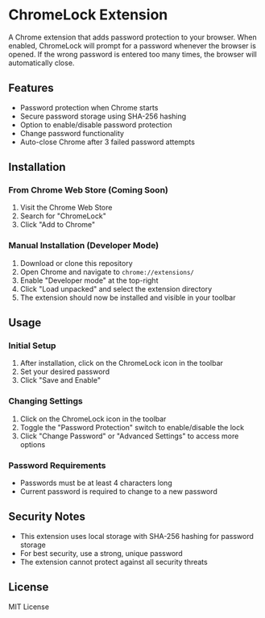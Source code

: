 # ChromeLock Extension

A Chrome extension that adds password protection to your browser. When enabled, ChromeLock will prompt for a password whenever the browser is opened. If the wrong password is entered too many times, the browser will automatically close.

## Features

- Password protection when Chrome starts
- Secure password storage using SHA-256 hashing
- Option to enable/disable password protection
- Change password functionality
- Auto-close Chrome after 3 failed password attempts

## Installation

### From Chrome Web Store (Coming Soon)

1. Visit the Chrome Web Store
2. Search for "ChromeLock"
3. Click "Add to Chrome"

### Manual Installation (Developer Mode)

1. Download or clone this repository
2. Open Chrome and navigate to `chrome://extensions/`
3. Enable "Developer mode" at the top-right
4. Click "Load unpacked" and select the extension directory
5. The extension should now be installed and visible in your toolbar

## Usage

### Initial Setup

1. After installation, click on the ChromeLock icon in the toolbar
2. Set your desired password
3. Click "Save and Enable"

### Changing Settings

1. Click on the ChromeLock icon in the toolbar
2. Toggle the "Password Protection" switch to enable/disable the lock
3. Click "Change Password" or "Advanced Settings" to access more options

### Password Requirements

- Passwords must be at least 4 characters long
- Current password is required to change to a new password

## Security Notes

- This extension uses local storage with SHA-256 hashing for password storage
- For best security, use a strong, unique password
- The extension cannot protect against all security threats

## License

MIT License 